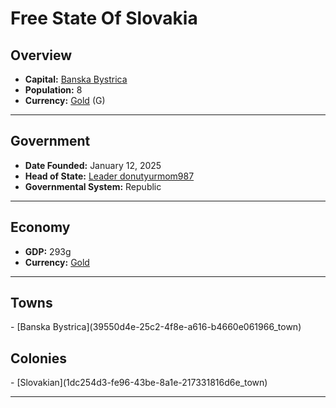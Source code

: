 <!--UNDEDITED FILE, remove this entire line if this file has been edited!-->
# <!--NAME-->Free State Of Slovakia<!--NAME-->

## Overview

- **Capital:** <!--CAPITAL_LINK-->[Banska Bystrica](39550d4e-25c2-4f8e-a616-b4660e061966_town)<!--CAPITAL_LINK-->
- **Population:** <!--POPULATION-->8<!--POPULATION-->
- **Currency:** <!--CURRENCY_LINK-->[Gold](Gold_currency)<!--CURRENCY_LINK--> (<!--CURRENCY_ABV-->G<!--CURRENCY_ABV-->)

---

## Government

- **Date Founded:** <!--FOUNDED-->January 12, 2025<!--FOUNDED-->
- **Head of State:** <!--LEADER_TITLE_LINK-->[Leader donutyurmom987](donutyurmom987_user)<!--LEADER_TITLE_LINK-->
- **Governmental System:** <!--GOVERNMENT-->Republic<!--GOVERNMENT-->

---

## Economy

- **GDP:** <!--GDP-->293g<!--GDP-->
- **Currency:** <!--CURRENCY_LINK-->[Gold](Gold_currency)<!--CURRENCY_LINK-->

---

## Towns

<!--TOWNS-->- [Banska Bystrica](39550d4e-25c2-4f8e-a616-b4660e061966_town)<!--TOWNS-->

## Colonies

<!--COLONIES-->- [Slovakian](1dc254d3-fe96-43be-8a1e-217331816d6e_town)<!--COLONIES-->

---